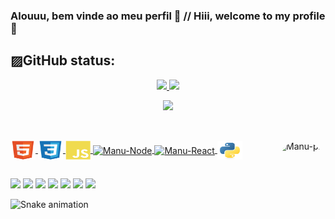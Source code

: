 ### Alouuu, bem vinde ao meu perfil 🦇 // Hiii, welcome to my profile 🦇


## ▨GitHub status:

<div align="center">
  <a href="https://github.com/Manellacanela">
 <p> <img height="150em" src="https://github-readme-stats.vercel.app/api?username=Manellacanela&show_icons=true&theme=synthwave&include_all_commits=true&count_private=true"/>
  <img height="150em" src="https://github-readme-stats.vercel.app/api/top-langs/?username=Manellacanela&layout=compact&langs_count=7&theme=synthwave"/>
 
</div> </p>


<div align="center">
 <img src="https://github-readme-streak-stats.herokuapp.com/?user=Manellacanela&theme=synthwave&count_private=true&show_icons=true&title_color=6e40c9&icon_color=6e40c9&line_height=10" height ="166"/>
</div>


##


  
  <div style="display: inline_block"><br>
   <img align="center" alt="Manu-HTML" height="30" width="40" src="https://raw.githubusercontent.com/devicons/devicon/master/icons/html5/html5-original.svg">
   <img align="center" alt="Manu-CSS" height="30" width="40" src="https://raw.githubusercontent.com/devicons/devicon/master/icons/css3/css3-original.svg">
  <img align="center" alt="Manu-Js" height="30" width="40" src="https://raw.githubusercontent.com/devicons/devicon/master/icons/javascript/javascript-plain.svg">
   <img align="center" alt="Manu-Node" height="30" width="40" src="hhttps://w7.pngwing.com/pngs/558/166/png-transparent-node-js-javascript-react-express-js-linux-foundation-mongodb-icons-angle-text-rectangle.png">
  <img align="center" alt="Manu-React" height="30" width="40" src="https://upload.wikimedia.org/wikipedia/commons/thumb/a/a7/React-icon.svg/2300px-React-icon.svg.png">
  <img align="center" alt="Manu-Python" height="30" width="40" src="https://raw.githubusercontent.com/devicons/devicon/master/icons/python/python-original.svg">
  <img align="right" alt="Manu-pic" height="150" style="border-radius:50px;" src="https://i.pinimg.com/originals/de/a5/d7/dea5d7711700b2acf0f8e20b3352dba7.gif">
</div>

##


  <div> 
  <a href="https://open.spotify.com/user/12171871597" target="_blank"><img src="https://img.shields.io/badge/Spotify-1ED760?&style=for-the-badge&logo=spotify&logoColor=white"></a>
  <a href="https://instagram.com/manellacanela" target="_blank"><img src="https://img.shields.io/badge/-Instagram-%23E4405F?style=for-the-badge&logo=instagram&logoColor=white" target="_blank"></a>
    <a href="https://instagram.com/rabiscaella" target="_blank"><img src="https://img.shields.io/badge/-Instagram-%23E4405F?style=for-the-badge&logo=instagram&logoColor=white" target="_blank"></a>
 	<a href="https://www.twitch.tv/hempressativa" target="_blank"><img src="https://img.shields.io/badge/Twitch-9146FF?style=for-the-badge&logo=twitch&logoColor=white" target="_blank"></a>
     <a href="https://www.behance.net/manuellabalbino" target="_blank"><img src="https://aleen42.github.io/badges/src/behance.svg" target="_blank"></a>
  <a href = "mailto:manuella.balbino@outlook.com"><img src="https://img.shields.io/badge/Microsoft_Outlook-0078D4?style=for-the-badge&logo=microsoft-outlook&logoColor=white"_blank"></a>
  <a href="https://www.linkedin.com/in/manuella-balestrero-braga-balbino-46377720b/" target="_blank"><img src="https://img.shields.io/badge/-LinkedIn-%230077B5?style=for-the-badge&logo=linkedin&logoColor=white" target="_blank"></a> 
    

   
 
 ![Snake animation](https://github.com/Manellacanela/Manellacanela/blob/output/github-contribution-grid-snake.svg)

 
</div>
